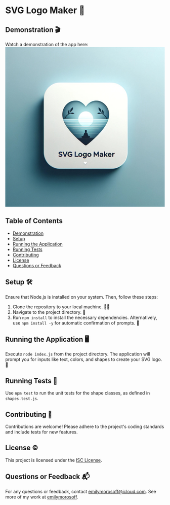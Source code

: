 # SVG Logo Maker 🌟

## Demonstration 🎬
Watch a demonstration of the app here:
[![Alt text for screen readers](https://github.com/emilymorosoff/svg-logo-maker/blob/2b140c8d6dbcb3f5d00b895bc72caf5b384a9725/svg-thumbnail.jpg)](https://youtu.be/eYemEuF2nUQ)

## Table of Contents
- [Demonstration](#demonstration-)
- [Setup](#setup-️)
- [Running the Application](#running-the-application-️)
- [Running Tests](#running-tests-)
- [Contributing](#contributing-)
- [License](#license-️)
- [Questions or Feedback](#questions-or-feedback-)

## Setup 🛠️
Ensure that Node.js is installed on your system. Then, follow these steps:

1. Clone the repository to your local machine. 👨‍💻
2. Navigate to the project directory. 📂
3. Run `npm install` to install the necessary dependencies. Alternatively, use `npm install -y` for automatic confirmation of prompts. 🚀

## Running the Application 🖥️
Execute `node index.js` from the project directory. The application will prompt you for inputs like text, colors, and shapes to create your SVG logo. 🎨

## Running Tests 🧪
Use `npm test` to run the unit tests for the shape classes, as defined in `shapes.test.js`.

## Contributing 👥
Contributions are welcome! Please adhere to the project's coding standards and include tests for new features.

## License ©️
This project is licensed under the [ISC License](https://opensource.org/licenses/ISC).

## Questions or Feedback 📬
For any questions or feedback, contact [emilymorosoff@icloud.com](mailto:emilymorosoff@icloud.com). See more of my work at [emilymorosoff](https://github.com/emilymorosoff).

